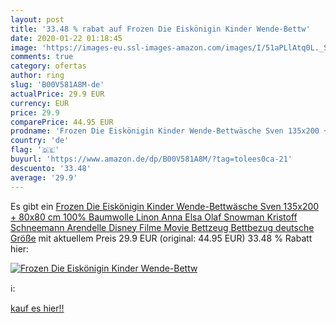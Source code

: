 ```yaml
---
layout: post
title: '33.48 % rabat auf Frozen Die Eiskönigin Kinder Wende-Bettw'
date: 2020-01-22 01:18:45
image: 'https://images-eu.ssl-images-amazon.com/images/I/51aPLlAtq0L._SL200_.jpg'
comments: true
category: ofertas
author: ring
slug: 'B00V581A8M-de'
actualPrice: 29.9 EUR
currency: EUR
price: 29.9
comparePrice: 44.95 EUR
prodname: 'Frozen Die Eiskönigin Kinder Wende-Bettwäsche Sven 135x200 + 80x80 cm 100% Baumwolle Linon Anna Elsa Olaf Snowman Kristoff Schneemann Arendelle Disney Filme Movie Bettzeug Bettbezug deutsche Größe'
country: 'de'
flag: '🇩🇪'
buyurl: 'https://www.amazon.de/dp/B00V581A8M/?tag=tolees0ca-21'
descuento: '33.48'
average: '29.9'
---
```


Es gibt ein [Frozen Die Eiskönigin Kinder Wende-Bettwäsche Sven 135x200 + 80x80 cm 100% Baumwolle Linon Anna Elsa Olaf Snowman Kristoff Schneemann Arendelle Disney Filme Movie Bettzeug Bettbezug deutsche Größe](https://www.amazon.de/dp/B00V581A8M/?tag=tolees0ca-21) mit aktuellem Preis 29.9 EUR (original: 44.95 EUR) 33.48 % Rabatt hier:

[![Frozen Die Eiskönigin Kinder Wende-Bettw](https://images-eu.ssl-images-amazon.com/images/I/51aPLlAtq0L._SL200_.jpg)](https://www.amazon.de/dp/B00V581A8M/?tag=tolees0ca-21)

ℹ️:


[kauf es hier!!](https://www.amazon.de/dp/B00V581A8M/?tag=tolees0ca-21)
